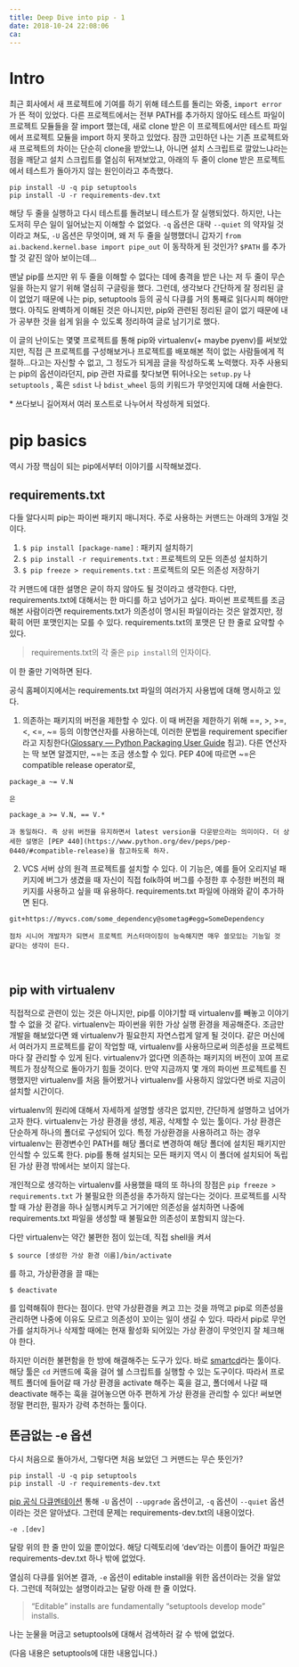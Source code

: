 ```yaml
---
title: Deep Dive into pip - 1
date: 2018-10-24 22:08:06
ca:
---
```

# Intro

최근 회사에서 새 프로젝트에 기여를 하기 위해 테스트를 돌리는 와중, `import error` 가 뜬 적이 있었다. 다른 프로젝트에서는 전부 PATH를 추가하지 않아도 테스트 파일이 프로젝트 모듈들을 잘 import 했는데, 새로 clone 받은 이 프로젝트에서만 테스트 파일에서 프로젝트 모듈을 import 하지 못하고 있었다. 잠깐 고민하던 나는 기존 프로젝트와 새 프로젝트의 차이는 단순히 clone을 받았느냐, 아니면 설치 스크립트로 깔았느냐라는 점을 깨닫고 설치 스크립트를 열심히 뒤져보았고, 아래의 두 줄이 clone 받은 프로젝트에서 테스트가 돌아가지 않는 원인이라고 추측했다.

```
pip install -U -q pip setuptools
pip install -U -r requirements-dev.txt
```

해당 두 줄을 실행하고 다시 테스트를 돌려보니 테스트가 잘 실행되었다. 하지만, 나는 도저히 무슨 일이 일어났는지 이해할 수 없었다. `-q` 옵션은 대략 `--quiet` 의 약자일 것이라고 쳐도, `-U` 옵션은 무엇이며, 왜 저 두 줄을 실행했더니 갑자기 `from ai.backend.kernel.base import pipe_out` 이 동작하게 된 것인가? `$PATH` 를 추가할 것 같진 않아 보이는데...
<br/>

맨날 pip를 쓰지만 위 두 줄을 이해할 수 없다는 데에 충격을 받은 나는 저 두 줄이 무슨 일을 하는지 알기 위해 열심히 구글링을 했다. 그런데, 생각보다 간단하게 잘 정리된 글이 없었기 때문에 나는 pip, setuptools 등의 공식 다큐를 거의 통째로 읽다시피 해야만 했다. 아직도 완벽하게 이해된 것은 아니지만, pip와 관련된 정리된 글이 없기 때문에 내가 공부한 것을 쉽게 읽을 수 있도록 정리하여 글로 남기기로 했다.
<br/>

이 글의 난이도는 몇몇 프로젝트를 통해 pip와 virtualenv(+ maybe pyenv)를 써보았지만, 직접 큰 프로젝트를 구성해보거나 프로젝트를 배포해본 적이 없는 사람들에게 적절하...다고는 자신할 수 없고, 그 정도가 되게끔 글을 작성하도록 노력했다. 자주 사용되는 pip의 옵션이라던지, pip 관련 자료를 찾다보면 튀어나오는 `setup.py` 나 `setuptools` , 혹은 `sdist` 나 `bdist_wheel` 등의 키워드가 무엇인지에 대해 서술한다.
<br/>

\* 쓰다보니 길어져서 여러 포스트로 나누어서 작성하게 되었다.
<br/>

# pip basics

역시 가장 핵심이 되는 pip에서부터 이야기를 시작해보겠다.

## requirements.txt

다들 알다시피 pip는 파이썬 패키지 매니저다. 주로 사용하는 커맨드는 아래의 3개일 것이다.

1. `$ pip install [package-name]` : 패키지 설치하기
2. `$ pip install -r requirements.txt` : 프로젝트의 모든 의존성 설치하기
3. `$ pip freeze > requirements.txt` : 프로젝트의 모든 의존성 저장하기

각 커맨드에 대한 설명은 굳이 하지 않아도 될 것이라고 생각한다. 다만, requirements.txt에 대해서는 한 마디를 하고 넘어가고 싶다. 파이썬 프로젝트를 조금 해본 사람이라면 requirements.txt가 의존성이 명시된 파일이라는 것은 알겠지만, 정확히 어떤 포맷인지는 모를 수 있다. requirements.txt의 포맷은 단 한 줄로 요약할 수 있다.

> requirements.txt의 각 줄은 `pip install`의 인자이다. 

이 한 줄만 기억하면 된다.
<br/>

공식 홈페이지에서는 requirements.txt 파일의 여러가지 사용법에 대해 명시하고 있다.

1. 의존하는 패키지의 버전을 제한할 수 있다. 이 때 버전을 제한하기 위해 ==, >, >=, <, <=, ~= 등의 이항연산자를 사용하는데, 이러한 문법을 requirement specifier 라고 지칭한다([Glossary — Python Packaging User Guide](https://packaging.python.org/glossary/#term-requirement-specifier) 침고). 다른 연산자는 딱 보면 알겠지만, ~=는 조금 생소할 수 있다. PEP 40에 따르면 ~=은 compatible release operator로,
```
package_a ~= V.N
```
    은
```
package_a >= V.N, == V.*
```
	과 동일하다. 즉 상위 버전을 유지하면서 latest version을 다운받으라는 의미이다. 더 상세한 설명은 [PEP 440](https://www.python.org/dev/peps/pep-0440/#compatible-release)을 참고하도록 하자.
2. VCS 서버 상의 원격 프로젝트를 설치할 수 있다. 이 기능은, 예를 들어 오리지널 패키지에 버그가 생겼을 때 자신이 직접 folk하여 버그를 수정한 후 수정한 버전의 패키지를 사용하고 싶을 때 유용하다. requirements.txt 파일에 아래와 같이 추가하면 된다.
```
git+https://myvcs.com/some_dependency@sometag#egg=SomeDependency
```
	점차 시니어 개발자가 되면서 프로젝트 커스터마이징이 능숙해지면 매우 쓸모있는 기능일 것 같다는 생각이 든다.
<br/>

## pip with virtualenv

직접적으로 관련이 있는 것은 아니지만, pip를 이야기할 때 virtualenv를 빼놓고 이야기할 수 없을 것 같다. virtualenv는 파이썬을 위한 가상 실행 환경을 제공해준다. 조금만 개발을 해보았다면 왜 virtualenv가 필요한지 자연스럽게 알게 될 것이다. 같은 머신에서 여러가지 프로젝트를 같이 작업할 때, virtualenv를 사용하므로써 의존성을 프로젝트마다 잘 관리할 수 있게 된다. virtualenv가 없다면 의존하는 패키지의 버전이 꼬여 프로젝트가 정상적으로 돌아가기 힘들 것이다. 만약 지금까지 몇 개의 파이썬 프로젝트를 진행했지만 virtualenv를 처음 들어봤거나 virtualenv를 사용하지 않았다면 바로 지금이 설치할 시간이다.
<br/>

virtualenv의 원리에 대해서 자세하게 설명할 생각은 없지만, 간단하게 설명하고 넘어가고자 한다. virtualenv는 가상 환경을 생성, 제공, 삭제할 수 있는 툴이다. 가상 환경은 단순하게 하나의 폴더로 구성되어 있다. 특정 가상환경을 사용하려고 하는 경우 virtualenv는 환경변수인 PATH를 해당 폴더로 변경하여 해당 폴더에 설치된 패키지만 인식할 수 있도록 한다. pip를 통해 설치되는 모든 패키지 역시 이 폴더에 설치되어 독립된 가상 환경 밖에서는 보이지 않는다. 
<br/>

개인적으로 생각하는 virtualenv를 사용했을 때의 또 하나의 장점은 `pip freeze > requirements.txt` 가 불필요한 의존성을 추가하지 않는다는 것이다. 프로젝트를 시작할 때 가상 환경을 하나 실행시켜두고 거기에만 의존성을 설치하면 나중에 requirements.txt 파일을 생성할 때 불필요한 의존성이 포함되지 않는다.
<br/>

다만 virtualenv는 약간 불편한 점이 있는데, 직접 shell을 켜서 
```
$ source [생성한 가상 환경 이름]/bin/activate
```
를 하고, 가상환경을 끌 때는
```
$ deactivate
```
를 입력해줘야 한다는 점이다. 만약 가상환경을 켜고 끄는 것을 까먹고 pip로 의존성을 관리하면 나중에 이유도 모르고 의존성이 꼬이는 일이 생길 수 있다. 따라서 pip로 무언가를 설치하거나 삭제할 때에는 현재 활성화 되어있는 가상 환경이 무엇인지 잘 체크해야 한다.
<br/>

하지만 이러한 불편함을 한 방에 해결해주는 도구가 있다. 바로 [smartcd](https://github.com/cxreg/smartcd)라는 툴이다. 해당 툴은 `cd` 커맨드에 훅을 걸어 쉘 스크립트를 실행할 수 있는 도구이다. 따라서 프로젝트 폴더에 들어갈 때 가상 환경을 activate 해주는 훅을 걸고, 폴더에서 나갈 때 deactivate 해주는 훅을 걸어놓으면 아주 편하게 가상 환경을 관리할 수 있다! 써보면 정말 편리한, 필자가 강력 추천하는 툴이다.
<br/>

## 뜬금없는 -e 옵션
다시 처음으로 돌아가서, 그렇다면 처음 보았던 그 커맨드는 무슨 뜻인가?
```
pip install -U -q pip setuptools
pip install -U -r requirements-dev.txt
```
[pip 공식 다큐멘테이션](https://pip.pypa.io/en/stable/reference/pip_install/#options) 통해 `-U` 옵션이 `--upgrade` 옵션이고, `-q` 옵션이 `--quiet` 옵션이라는 것은 알아냈다. 그런데 문제는 requirements-dev.txt의 내용이었다. 
```
-e .[dev]
```
달랑 위의 한 줄 만이 있을 뿐이었다. 해당 디렉토리에 ‘dev’라는 이름이 들어간 파일은 requirements-dev.txt 하나 밖에 없었다.
<br/>

열심히 다큐를 읽어본 결과, `-e` 옵션이 editable install을 위한 옵션이라는 것을 알았다. 그런데 적혀있는 설명이라고는 달랑 아래 한 줄 이었다.

> “Editable” installs are fundamentally “setuptools develop mode” installs. 

나는 눈물을 머금고 setuptools에 대해서 검색하러 갈 수 밖에 없었다.
<br/>

(다음 내용은 setuptools에 대한 내용입니다.)
<br/>
